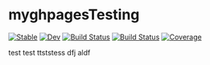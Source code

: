 # myghpagesTesting

[![Stable](https://img.shields.io/badge/docs-stable-blue.svg)](https://chm-von-tla.github.io/myghpagesTesting.jl/stable)
[![Dev](https://img.shields.io/badge/docs-dev-blue.svg)](https://chm-von-tla.github.io/myghpagesTesting.jl/dev)
[![Build Status](https://github.com/chm-von-tla/myghpagesTesting.jl/workflows/CI/badge.svg)](https://github.com/chm-von-tla/myghpagesTesting.jl/actions)
[![Build Status](https://travis-ci.com/chm-von-tla/myghpagesTesting.jl.svg?branch=master)](https://travis-ci.com/chm-von-tla/myghpagesTesting.jl)
[![Coverage](https://codecov.io/gh/chm-von-tla/myghpagesTesting.jl/branch/master/graph/badge.svg)](https://codecov.io/gh/chm-von-tla/myghpagesTesting.jl)

test test ttststess dfj aldf
